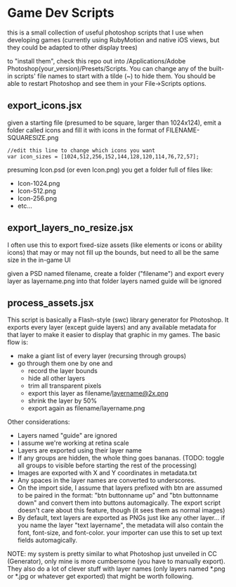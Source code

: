 Game Dev Scripts
===========
this is a small collection of useful photoshop scripts that I use when developing games (currently using RubyMotion and native iOS views, but they could be adapted to other display trees)

to "install them", check this repo out into /Applications/Adobe Photoshop(your_version)/Presets/Scripts.  You can change any of the built-in scripts' file names to start with a tilde (~) to hide them. You should be able to restart Photoshop and see them in your File->Scripts options.


export\_icons.jsx
----------
given a starting file (presumed to be square, larger than 1024x124), emit a folder called icons and fill it with icons in the format of FILENAME-SQUARESIZE.png
  
    //edit this line to change which icons you want
    var icon_sizes = [1024,512,256,152,144,128,120,114,76,72,57];
    
presuming Icon.psd (or even Icon.png) you get a folder full of files like:

 * Icon-1024.png
 * Icon-512.png
 * Icon-256.png
 * etc...

export\_layers\_no\_resize.jsx
------------
I often use this to export fixed-size assets (like elements or icons or ability icons) that may or may not fill up the bounds, but need to all be the same size in the in-game UI

given a PSD named filename, create a folder ("filename") and export every layer as layername.png into that folder
layers named guide will be ignored

process\_assets.jsx
--------------------
This script is basically a Flash-style (swc) library generator for Photoshop. It exports every layer (except guide layers) and any available metadata for that layer to make it easier to display that graphic in my games. The basic flow is:

* make a giant list of every layer (recursing through groups)
* go through them one by one and
  * record the layer bounds
  * hide all other layers
  * trim all transparent pixels
  * export this layer as filename/layername@2x.png
  * shrink the layer by 50%
  * export again as filename/layername.png

Other considerations:

* Layers named "guide" are ignored
* I assume we're working at retina scale
* Layers are exported using their layer name
* If any groups are hidden, the whole thing goes bananas. (TODO: toggle all groups to visible before starting the rest of the processing)
* Images are exported with X and Y coordinates in metadata.txt
* Any spaces in the layer names are converted to underscores.
* On the import side, I assume that layers prefixed with btn are assumed to be paired in the format: "btn buttonname up" and "btn buttonname down" and convert them into buttons automagically. The export script doesn't care about this feature, though (it sees them as normal images)
* By default, text layers are exported as PNGs just like any other layer... if you name the layer "text layername", the metadata will also contain the font, font-size, and font-color. your importer can use this to set up text fields automagically.

NOTE: my system is pretty similar to what Photoshop just unveiled in CC (Generator), only mine is more cumbersome (you have to manually export). They also do a lot of clever stuff with layer names (only layers named *.png or *.jpg or whatever get exported) that might be worth following.
